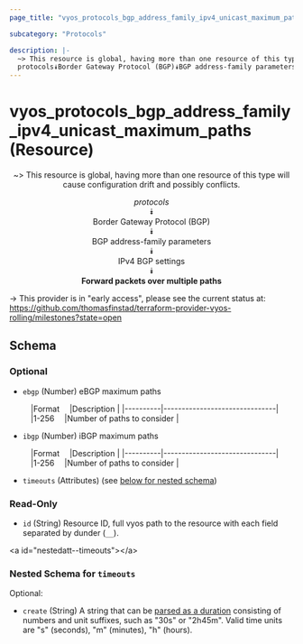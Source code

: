 ```yaml
---
page_title: "vyos_protocols_bgp_address_family_ipv4_unicast_maximum_paths Resource - vyos"

subcategory: "Protocols"

description: |- 
  ~> This resource is global, having more than one resource of this type will cause configuration drift and possibly conflicts.
  protocols⯯Border Gateway Protocol (BGP)⯯BGP address-family parameters⯯IPv4 BGP settings⯯Forward packets over multiple paths
---
```


# vyos_protocols_bgp_address_family_ipv4_unicast_maximum_paths (Resource)
<center>

~> This resource is global, having more than one resource of this type will cause configuration drift and possibly conflicts.

*protocols*  
⯯  
Border Gateway Protocol (BGP)  
⯯  
BGP address-family parameters  
⯯  
IPv4 BGP settings  
⯯  
**Forward packets over multiple paths**


</center>

-> This provider is in "early access", please see the current status at: https://github.com/thomasfinstad/terraform-provider-vyos-rolling/milestones?state=open

## Schema

### Optional

- `ebgp` (Number) eBGP maximum paths

    &emsp;|Format  &emsp;|Description                  |
    |----------|-------------------------------|
    &emsp;|1-256   &emsp;|Number of paths to consider  |
- `ibgp` (Number) iBGP maximum paths

    &emsp;|Format  &emsp;|Description                  |
    |----------|-------------------------------|
    &emsp;|1-256   &emsp;|Number of paths to consider  |
- `timeouts` (Attributes) (see [below for nested schema](#nestedatt--timeouts))

### Read-Only

- `id` (String) Resource ID, full vyos path to the resource with each field separated by dunder (`__`).

&lt;a id=&#34;nestedatt--timeouts&#34;&gt;&lt;/a&gt;
### Nested Schema for `timeouts`

Optional:

- `create` (String) A string that can be [parsed as a duration](https://pkg.go.dev/time#ParseDuration) consisting of numbers and unit suffixes, such as &#34;30s&#34; or &#34;2h45m&#34;. Valid time units are &#34;s&#34; (seconds), &#34;m&#34; (minutes), &#34;h&#34; (hours).  
